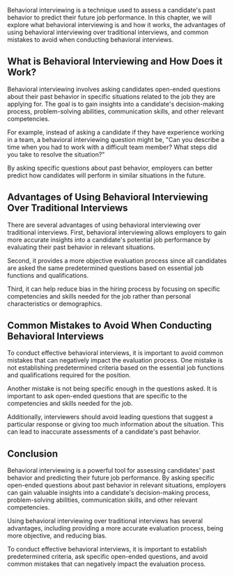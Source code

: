 
Behavioral interviewing is a technique used to assess a candidate's past behavior to predict their future job performance. In this chapter, we will explore what behavioral interviewing is and how it works, the advantages of using behavioral interviewing over traditional interviews, and common mistakes to avoid when conducting behavioral interviews.

What is Behavioral Interviewing and How Does it Work?
-----------------------------------------------------

Behavioral interviewing involves asking candidates open-ended questions about their past behavior in specific situations related to the job they are applying for. The goal is to gain insights into a candidate's decision-making process, problem-solving abilities, communication skills, and other relevant competencies.

For example, instead of asking a candidate if they have experience working in a team, a behavioral interviewing question might be, "Can you describe a time when you had to work with a difficult team member? What steps did you take to resolve the situation?"

By asking specific questions about past behavior, employers can better predict how candidates will perform in similar situations in the future.

Advantages of Using Behavioral Interviewing Over Traditional Interviews
-----------------------------------------------------------------------

There are several advantages of using behavioral interviewing over traditional interviews. First, behavioral interviewing allows employers to gain more accurate insights into a candidate's potential job performance by evaluating their past behavior in relevant situations.

Second, it provides a more objective evaluation process since all candidates are asked the same predetermined questions based on essential job functions and qualifications.

Third, it can help reduce bias in the hiring process by focusing on specific competencies and skills needed for the job rather than personal characteristics or demographics.

Common Mistakes to Avoid When Conducting Behavioral Interviews
--------------------------------------------------------------

To conduct effective behavioral interviews, it is important to avoid common mistakes that can negatively impact the evaluation process. One mistake is not establishing predetermined criteria based on the essential job functions and qualifications required for the position.

Another mistake is not being specific enough in the questions asked. It is important to ask open-ended questions that are specific to the competencies and skills needed for the job.

Additionally, interviewers should avoid leading questions that suggest a particular response or giving too much information about the situation. This can lead to inaccurate assessments of a candidate's past behavior.

Conclusion
----------

Behavioral interviewing is a powerful tool for assessing candidates' past behavior and predicting their future job performance. By asking specific open-ended questions about past behavior in relevant situations, employers can gain valuable insights into a candidate's decision-making process, problem-solving abilities, communication skills, and other relevant competencies.

Using behavioral interviewing over traditional interviews has several advantages, including providing a more accurate evaluation process, being more objective, and reducing bias.

To conduct effective behavioral interviews, it is important to establish predetermined criteria, ask specific open-ended questions, and avoid common mistakes that can negatively impact the evaluation process.

